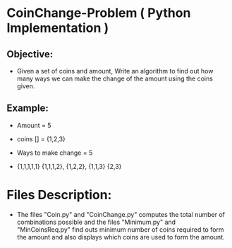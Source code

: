 # CoinChange-Problem ( Python Implementation )

## Objective:
- Given a set of coins and amount, Write an algorithm to find out how many ways we can make the change of the amount using the coins given.

## Example:

- Amount = 5

- coins [] = {1,2,3}

- Ways to make change = 5

- {1,1,1,1,1} {1,1,1,2}, {1,2,2}, {1,1,3} {2,3}


# Files Description:
- The files "Coin.py" and "CoinChange.py" computes the total number of combinations possible and the files "Minimum.py" and "MinCoinsReq.py" find outs minimum number of coins required to form the amount and also displays which coins are used to form the amount.
